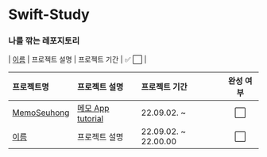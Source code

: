 # Swift-Study
### 나를 깎는 레포지토리 


| [이름](주소) | 프로젝트 설명 | 프로젝트 기간 | ✅ ⬜ |

| 프로젝트명 | 프로젝트 설명 | 프로젝트 기간 | 완성 여부 |
|:---|:---|:---|:---:|
| [MemoSeuhong](https://github.com/hsw1920/swift-study/tree/main/src/MemoSeuhong) | [메모 App tutorial](https://www.youtube.com/watch?v=zEZuWbNV1uY&list=PLziSvys01OemZoYotSrwUVx_CbZUF7v17) | 22.09.02. ~ | ⬜ |
| [이름](주소) | 프로젝트 설명 | 22.09.02. ~ 22.00.00 | ⬜ |
